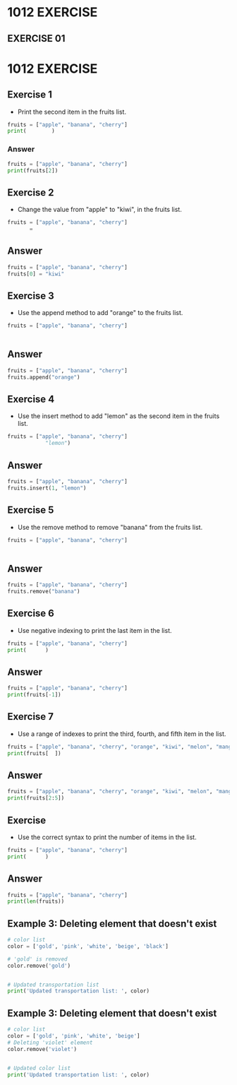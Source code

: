 # 1012 EXERCISE
## EXERCISE 01
# 1012 EXERCISE
## Exercise 1
- Print the second item in the fruits list.
```python
fruits = ["apple", "banana", "cherry"]
print(        )
```
### Answer
```python
fruits = ["apple", "banana", "cherry"]
print(fruits[2])
```
## Exercise 2
- Change the value from "apple" to "kiwi", in the fruits list.
```python
fruits = ["apple", "banana", "cherry"]
       =    
```       
## Answer
```python
fruits = ["apple", "banana", "cherry"]
fruits[0] = "kiwi"
```
## Exercise 3
- Use the append method to add "orange" to the fruits list.
```python
fruits = ["apple", "banana", "cherry"]
              
```
## Answer
```python
fruits = ["apple", "banana", "cherry"]
fruits.append("orange")
```
## Exercise 4
- Use the insert method to add "lemon" as the second item in the fruits list.
```python
fruits = ["apple", "banana", "cherry"]
            "lemon")
```
## Answer
```python
fruits = ["apple", "banana", "cherry"]
fruits.insert(1, "lemon")
```
## Exercise 5
- Use the remove method to remove "banana" from the fruits list.
```python
fruits = ["apple", "banana", "cherry"]
                  
```
## Answer
```python
fruits = ["apple", "banana", "cherry"]
fruits.remove("banana")
```
## Exercise 6
- Use negative indexing to print the last item in the list.
```python
fruits = ["apple", "banana", "cherry"]
print(      )
```
## Answer
```python
fruits = ["apple", "banana", "cherry"]
print(fruits[-1])
```
## Exercise 7
- Use a range of indexes to print the third, fourth, and fifth item in the list.
```python
fruits = ["apple", "banana", "cherry", "orange", "kiwi", "melon", "mango"]
print(fruits[  ])
```
## Answer
```python
fruits = ["apple", "banana", "cherry", "orange", "kiwi", "melon", "mango"]
print(fruits[2:5])
```
## Exercise
- Use the correct syntax to print the number of items in the list.
```python
fruits = ["apple", "banana", "cherry"]
print(      )
```
## Answer
```python
fruits = ["apple", "banana", "cherry"]
print(len(fruits))
```
## Example 3: Deleting element that doesn't exist
```python
# color list
color = ['gold', 'pink', 'white', 'beige', 'black']

# 'gold' is removed
color.remove('gold')


# Updated transportation list
print('Updated transportation list: ', color)
```
## Example 3: Deleting element that doesn't exist
```python
# color list
color = ['gold', 'pink', 'white', 'beige']
# Deleting 'violet' element
color.remove('violet')


# Updated color list
print('Updated transportation list: ', color)
```












